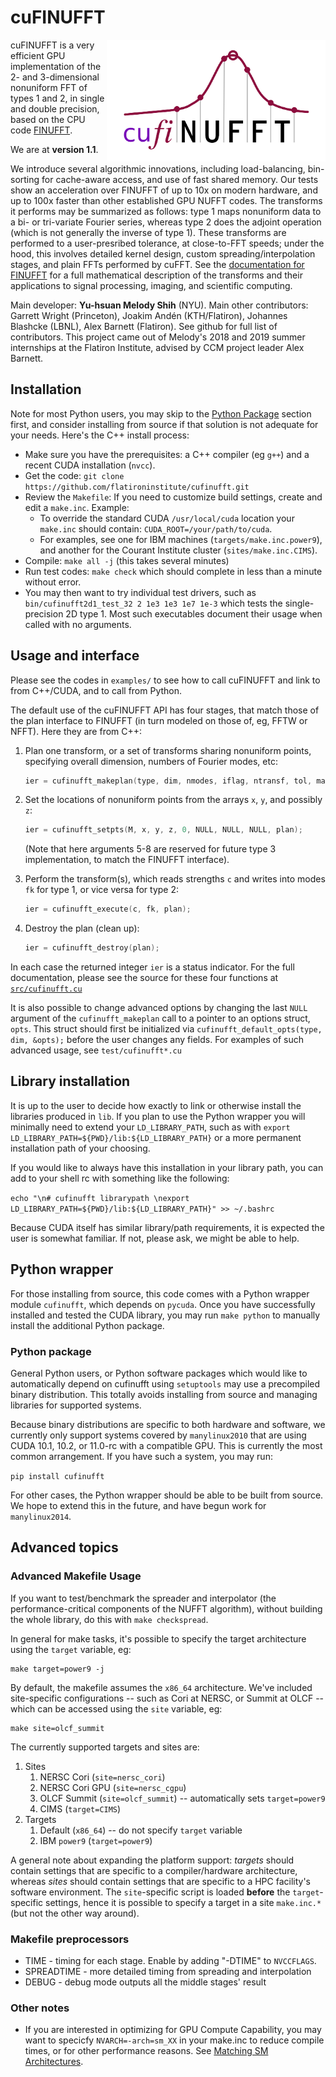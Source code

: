 # cuFINUFFT

<img align="right" src="docs/logo.png" width="350">

cuFINUFFT is a very efficient GPU implementation of the 2- and 3-dimensional nonuniform FFT of types 1 and 2, in single and double precision, based on the CPU code [FINUFFT][1].

We are at **version 1.1**.

We introduce several algorithmic innovations, including load-balancing, bin-sorting for cache-aware access, and use of fast shared memory.
Our tests show an acceleration over FINUFFT of up to 10x on modern hardware,
and up to 100x faster than other established GPU NUFFT codes.
The transforms it performs may be summarized as follows: type 1 maps nonuniform data to a bi- or tri-variate Fourier series,
whereas type 2 does the adjoint operation (which is not generally the inverse of type 1).
These transforms are performed to a user-presribed tolerance,
at close-to-FFT speeds;
under the hood, this involves detailed kernel design, custom spreading/interpolation stages, and plain FFTs performed by cuFFT.
See the [documentation for FINUFFT][3] for a full mathematical description of the transforms and their applications to signal processing, imaging, and scientific computing.

Main developer: **Yu-hsuan Melody Shih** (NYU). Main other contributors:
Garrett Wright (Princeton), Joakim Andén (KTH/Flatiron), Johannes Blashcke (LBNL), Alex Barnett (Flatiron).
See github for full list of contributors.
This project came out of Melody's 2018 and 2019 summer internships at the Flatiron Institute, advised by CCM project leader Alex Barnett.


## Installation

Note for most Python users, you may skip to the [Python Package](#Python-Package) section first,
and consider installing from source if that solution is not adequate for your needs. Here's the C++ install process:

 - Make sure you have the prerequisites: a C++ compiler (eg `g++`) and a recent CUDA installation (`nvcc`).
 - Get the code: `git clone https://github.com/flatironinstitute/cufinufft.git`
 - Review the `Makefile`: If you need to customize build settings, create and edit a `make.inc`.  Example:
   - To override the standard CUDA `/usr/local/cuda` location your `make.inc` should contain: `CUDA_ROOT=/your/path/to/cuda`.
   - For examples, see one for IBM machines (`targets/make.inc.power9`), and another for the Courant Institute cluster (`sites/make.inc.CIMS`).
 - Compile: `make all -j` (this takes several minutes)
 - Run test codes: `make check` which should complete in less than a minute without error.
 - You may then want to try individual test drivers, such as `bin/cufinufft2d1_test_32 2 1e3 1e3 1e7 1e-3` which tests the single-precision 2D type 1. Most such executables document their usage when called with no arguments.


## Usage and interface

Please see the codes in `examples/` to see how to call cuFINUFFT
and link to from C++/CUDA, and to call from Python.

The default use of the cuFINUFFT API has four stages, that match
those of the plan interface to FINUFFT (in turn modeled on those of,
eg, FFTW or NFFT). Here they are from C++:
1. Plan one transform, or a set of transforms sharing nonuniform points, specifying overall dimension, numbers of Fourier modes, etc:

    ```c++
    ier = cufinufft_makeplan(type, dim, nmodes, iflag, ntransf, tol, maxbatchsize, &plan, NULL);
    ```

1. Set the locations of nonuniform points from the arrays `x`, `y`, and possibly `z`: 

    ```c++
    ier = cufinufft_setpts(M, x, y, z, 0, NULL, NULL, NULL, plan);
    ```

   (Note that here arguments 5-8 are reserved for future type 3 implementation, to match the FINUFFT interface).
1. Perform the transform(s), which reads strengths `c` and writes into modes `fk` for type 1, or vice versa for type 2:

    ```c++
    ier = cufinufft_execute(c, fk, plan);
    ```

1. Destroy the plan (clean up):

    ```c++
    ier = cufinufft_destroy(plan);
    ```

In each case the returned integer `ier` is a status indicator.
For the full documentation, please see the source for these four functions
at [`src/cufinufft.cu`](https://github.com/flatironinstitute/cufinufft/blob/master/src/cufinufft.cu)

It is also possible to change advanced options by changing the last `NULL`
argument of the `cufinufft_makeplan` call to a pointer
to an options struct, `opts`.
This struct should first be initialized via
```cufinufft_default_opts(type, dim, &opts);```
before the user changes any fields.
For examples of such advanced usage, see `test/cufinufft*.cu`


## Library installation

It is up to the user to decide how exactly to link or otherwise install the libraries produced in `lib`.
If you plan to use the Python wrapper you will minimally need to extend your `LD_LIBRARY_PATH`,
such as with `export LD_LIBRARY_PATH=${PWD}/lib:${LD_LIBRARY_PATH}` or a more permanent installation
path of your choosing.

If you would like to always have this installation in your library path, you can add to your shell rc
with something like the following:

`echo "\n# cufinufft librarypath \nexport LD_LIBRARY_PATH=${PWD}/lib:${LD_LIBRARY_PATH}" >> ~/.bashrc`

Because CUDA itself has similar library/path requirements, it is expected the user is somewhat familiar.
If not, please ask, we might be able to help.


## Python wrapper

For those installing from source, this code comes with a Python wrapper module `cufinufft`, which depends on `pycuda`.
Once you have successfully installed and tested the CUDA library,
you may run `make python` to manually install the additional Python package.

### Python package

General Python users, or Python software packages which would like to automatically
depend on cufinufft using `setuptools` may use a precompiled binary distribution.
This totally avoids installing from source and managing libraries for supported systems.

Because binary distributions are specific to both hardware and software,
we currently only support systems covered by `manylinux2010` that are using
CUDA 10.1, 10.2, or 11.0-rc with a compatible GPU. This is currently the most
common arrangement.  If you have such a system, you may run:

`pip install cufinufft`

For other cases, the Python wrapper should be able to be built from source.
We hope to extend this in the future, and have begun work for `manylinux2014`.
 
## Advanced topics

### Advanced Makefile Usage

If you want to test/benchmark the spreader and interpolator
(the performance-critical components of the NUFFT algorithm),
without building the whole library, do this with `make checkspread`.

In general for make tasks,
it's possible to specify the target architecture using the `target` variable, eg:
```
make target=power9 -j
```
By default, the makefile assumes the `x86_64` architecture. We've included
site-specific configurations -- such as Cori at NERSC, or Summit at OLCF --
which can be accessed using the `site` variable, eg:
```
make site=olcf_summit
```

The currently supported targets and sites are:
1. Sites
    1. NERSC Cori (`site=nersc_cori`)
    2. NERSC Cori GPU (`site=nersc_cgpu`)
    3. OLCF Summit (`site=olcf_summit`) -- automatically sets `target=power9`
    4. CIMS (`target=CIMS`)
2. Targets
    1. Default (`x86_64`) -- do not specify `target` variable
    2. IBM `power9` (`target=power9`)

A general note about expanding the platform support: _targets_ should contain
settings that are specific to a compiler/hardware architecture, whereas _sites_
should contain settings that are specific to a HPC facility's software
environment. The `site`-specific script is loaded __before__ the
`target`-specific settings, hence it is possible to specify a target in a site
`make.inc.*` (but not the other way around).


### Makefile preprocessors
 - TIME - timing for each stage.  Enable by adding "-DTIME" to `NVCCFLAGS`.
 - SPREADTIME - more detailed timing from spreading and interpolation
 - DEBUG - debug mode outputs all the middle stages' result
 
### Other notes
 - If you are interested in optimizing for GPU Compute Capability,
 you may want to specicfy ```NVARCH=-arch=sm_XX``` in your make.inc to reduce compile times,
 or for other performance reasons. See [Matching SM Architectures][2].

[1]: https://github.com/flatironinstitute/finufft
[2]: http://arnon.dk/matching-sm-architectures-arch-and-gencode-for-various-nvidia-cards/
[3]: https://finufft.readthedocs.io